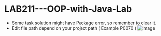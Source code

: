 # LAB211---OOP-with-Java-Lab
- Some task solution might have Package error, so remember to clear it.
- Edit file path depend on your project path ( Example P0070 )
![image](https://user-images.githubusercontent.com/73395529/117985737-26dbb800-b363-11eb-9792-28a1b8c1eb6c.png)

